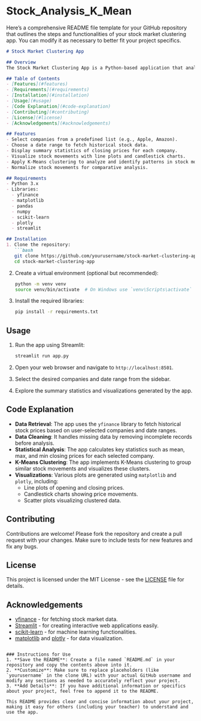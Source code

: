 # Stock_Analysis_K_Mean
Here’s a comprehensive README file template for your GitHub repository that outlines the steps and functionalities of your stock market clustering app. You can modify it as necessary to better fit your project specifics.

```markdown
# Stock Market Clustering App

## Overview
The Stock Market Clustering App is a Python-based application that analyzes historical stock market data for various companies and applies K-Means clustering to identify patterns in stock movements. This app provides visualizations and statistical summaries to aid investors and analysts in making informed decisions.

## Table of Contents
- [Features](#features)
- [Requirements](#requirements)
- [Installation](#installation)
- [Usage](#usage)
- [Code Explanation](#code-explanation)
- [Contributing](#contributing)
- [License](#license)
- [Acknowledgements](#acknowledgements)

## Features
- Select companies from a predefined list (e.g., Apple, Amazon).
- Choose a date range to fetch historical stock data.
- Display summary statistics of closing prices for each company.
- Visualize stock movements with line plots and candlestick charts.
- Apply K-Means clustering to analyze and identify patterns in stock movements.
- Normalize stock movements for comparative analysis.

## Requirements
- Python 3.x
- Libraries:
  - yfinance
  - matplotlib
  - pandas
  - numpy
  - scikit-learn
  - plotly
  - streamlit

## Installation
1. Clone the repository:
   ```bash
   git clone https://github.com/yourusername/stock-market-clustering-app.git
   cd stock-market-clustering-app
   ```

2. Create a virtual environment (optional but recommended):
   ```bash
   python -m venv venv
   source venv/bin/activate  # On Windows use `venv\Scripts\activate`
   ```

3. Install the required libraries:
   ```bash
   pip install -r requirements.txt
   ```

## Usage
1. Run the app using Streamlit:
   ```bash
   streamlit run app.py
   ```

2. Open your web browser and navigate to `http://localhost:8501`.

3. Select the desired companies and date range from the sidebar.

4. Explore the summary statistics and visualizations generated by the app.

## Code Explanation
- **Data Retrieval**: The app uses the `yfinance` library to fetch historical stock prices based on user-selected companies and date ranges.
- **Data Cleaning**: It handles missing data by removing incomplete records before analysis.
- **Statistical Analysis**: The app calculates key statistics such as mean, max, and min closing prices for each selected company.
- **K-Means Clustering**: The app implements K-Means clustering to group similar stock movements and visualizes these clusters.
- **Visualizations**: Various plots are generated using `matplotlib` and `plotly`, including:
  - Line plots of opening and closing prices.
  - Candlestick charts showing price movements.
  - Scatter plots visualizing clustered data.

## Contributing
Contributions are welcome! Please fork the repository and create a pull request with your changes. Make sure to include tests for new features and fix any bugs.

## License
This project is licensed under the MIT License - see the [LICENSE](LICENSE) file for details.

## Acknowledgements
- [yfinance](https://pypi.org/project/yfinance/) - for fetching stock market data.
- [Streamlit](https://streamlit.io/) - for creating interactive web applications easily.
- [scikit-learn](https://scikit-learn.org/) - for machine learning functionalities.
- [matplotlib](https://matplotlib.org/) and [plotly](https://plotly.com/) - for data visualization.
```

### Instructions for Use
1. **Save the README**: Create a file named `README.md` in your repository and copy the contents above into it.
2. **Customize**: Make sure to replace placeholders (like `yourusername` in the clone URL) with your actual GitHub username and modify any sections as needed to accurately reflect your project.
3. **Add Details**: If you have additional information or specifics about your project, feel free to append it to the README.

This README provides clear and concise information about your project, making it easy for others (including your teacher) to understand and use the app.
